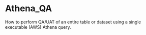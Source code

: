 # Athena_QA
How to perform QA/UAT of an entire table or dataset using a single executable (AWS) Athena query.
